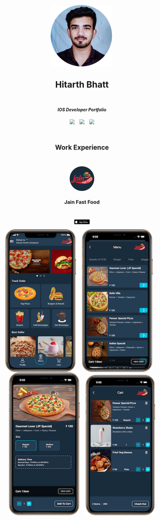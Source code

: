 <p align="center">
<img src="Images/Profile/profilePic.png" alt="profile" width="200"  title="Word Guess">&nbsp;
</p>

<h1 align="center">
  Hitarth Bhatt
</h1>

<p>&nbsp;</p>

<h5 align="center">
  IOS Developer Portfolio
</h5>


<p align="center">
<a href="https://docs.google.com/document/d/1xE1y2hM8NssRd2eViVpMA2LhbA6iuq95NohCmbeCgQM/edit?usp=sharing" download><img src="https://img.shields.io/badge/Download-Resume-ff69b4.svg?style=for-the-badge&logo=codeigniter&logoColor=white"></a>&nbsp;&nbsp;&nbsp;
<a href="mailto:hitarthbhatt12@gmail.com"><img src="https://img.shields.io/badge/Email-Hitarth-8056d5.svg?style=for-the-badge&logo=minutemailer&logoColor=white"></a>&nbsp;&nbsp;&nbsp;
<a href="https://www.linkedin.com/in/hitarth-bhatt" target="_blank"><img src="https://img.shields.io/badge/linkedin-Hitarth_Bhatt-brightgreen.svg?style=for-the-badge&logo=linkedin&logoColor=white" ></a>
</p>

<p>&nbsp;</p>

<h2 align="center">
  Work Experience
</h2>

<p>&nbsp;</p>

<p align="center">
<img src="Images/AppLogo/Logo.png" width="80"  title="Word Guess">
</p>

<h3 align="center">
  Jain Fast Food
</h3>


<p>&nbsp;</p>

<p align="center">
<a href="https://apps.apple.com/us/app/jain-fast-food/id1550106944" target="_blank"><img src="Images/AppLogo/App Store.png" width="50" ></a>
</p>


<p align="center">
<img src="Images/Jain Fast Food/Home.png" width="230"  title="Home">&nbsp;&nbsp;&nbsp;&nbsp;&nbsp;<img src="Images/Jain Fast Food/Menu.png" width="230" title="Menu">&nbsp;&nbsp;&nbsp;&nbsp;&nbsp;<img src="Images/Jain Fast Food/Detail.png" width="230" title="Detail">&nbsp;&nbsp;&nbsp;&nbsp;&nbsp;<img src="Images/Jain Fast Food/Cart.png" width="226" title="Cart">
</p>







